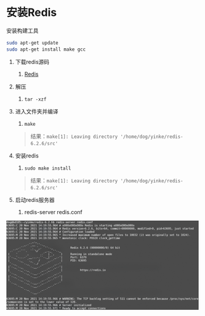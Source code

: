 # 安装Redis

安装构建工具

```bash
sudo apt-get update
sudo apt-get install make gcc 
```

1. 下载redis源码

   1. [Redis](https://redis.io/download)

2. 解压

   1. `tar -xzf` 

3. 进入文件夹并编译

   1. `make`

   > 结果：`make[1]: Leaving directory '/home/dog/yinke/redis-6.2.6/src'`

4. 安装redis

   1. `sudo make install`

   > 结果：`make[1]: Leaving directory '/home/dog/yinke/redis-6.2.6/src'`

5. 启动redis服务器

   1. redis-server redis.conf

![启动redis](Redis.assets/启动redis.png)